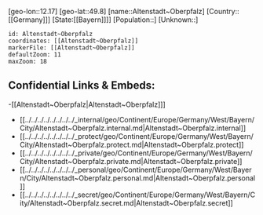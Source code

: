 ﻿---
location: [49.8,12.17]
mapzoom: [7,12] 
mapmarker: city 
type: City
tags:
- geo/City


SpocWebEntityId: 28780
isDeleted: false
confidential: public

---
[geo-lon::12.17]
[geo-lat::49.8]
[name::Altenstadt~Oberpfalz]
[Country::[[Germany]]]
[State:[[Bayern]]]]
[Population::]
[Unknown::]


```leaflet
id: Altenstadt~Oberpfalz
coordinates: [[Altenstadt~Oberpfalz]]
markerFile: [[Altenstadt~Oberpfalz]]
defaultZoom: 11 
maxZoom: 18
```


## Confidential Links & Embeds: 
-[[Altenstadt~Oberpfalz|Altenstadt~Oberpfalz]]] 
- [[../../../../../../../../_internal/geo/Continent/Europe/Germany/West/Bayern/City/Altenstadt~Oberpfalz.internal.md|Altenstadt~Oberpfalz.internal]] 
- [[../../../../../../../../_protect/geo/Continent/Europe/Germany/West/Bayern/City/Altenstadt~Oberpfalz.protect.md|Altenstadt~Oberpfalz.protect]] 
- [[../../../../../../../../_private/geo/Continent/Europe/Germany/West/Bayern/City/Altenstadt~Oberpfalz.private.md|Altenstadt~Oberpfalz.private]] 
- [[../../../../../../../../_personal/geo/Continent/Europe/Germany/West/Bayern/City/Altenstadt~Oberpfalz.personal.md|Altenstadt~Oberpfalz.personal]] 
- [[../../../../../../../../_secret/geo/Continent/Europe/Germany/West/Bayern/City/Altenstadt~Oberpfalz.secret.md|Altenstadt~Oberpfalz.secret]] 

